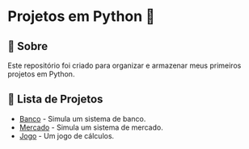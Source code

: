 # Projetos em Python 🐍

## 📌 Sobre
Este repositório foi criado para organizar e armazenar meus primeiros projetos em Python.

## 📂 Lista de Projetos

- [Banco](./Banco) - Simula um sistema de banco.
- [Mercado](./Mercado) - Simula um sistema de mercado.
- [Jogo](./Jogo) - Um jogo de cálculos.
